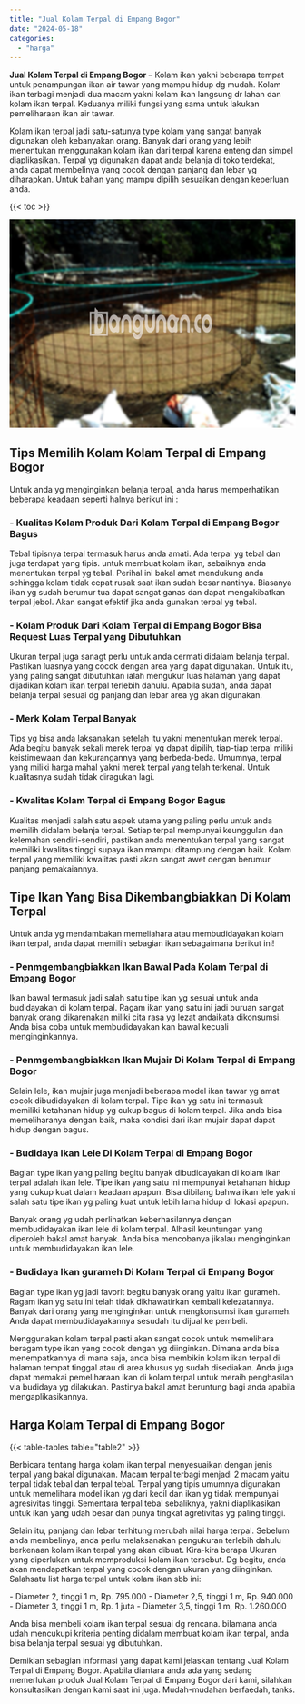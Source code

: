 ```yaml
---
title: "Jual Kolam Terpal di Empang Bogor"
date: "2024-05-18"
categories: 
  - "harga"
---
```


**Jual Kolam Terpal di Empang Bogor** – Kolam ikan yakni beberapa tempat untuk penampungan ikan air tawar yang mampu hidup dg mudah. Kolam ikan terbagi menjadi dua macam yakni kolam ikan langsung dr lahan dan kolam ikan terpal. Keduanya miliki fungsi yang sama untuk lakukan pemeliharaan ikan air tawar.

Kolam ikan terpal jadi satu-satunya type kolam yang sangat banyak digunakan oleh kebanyakan orang. Banyak dari orang yang lebih menentukan menggunakan kolam ikan dari terpal karena enteng dan simpel diaplikasikan. Terpal yg digunakan dapat anda belanja di toko terdekat, anda dapat membelinya yang cocok dengan panjang dan lebar yg diharapkan. Untuk bahan yang mampu dipilih sesuaikan dengan keperluan anda.

{{< toc >}}

![Jual Kolam Terpal di Empang Bogor](/images/jual-kolam-terpal-17.png)

## Tips Memilih Kolam Kolam Terpal di Empang Bogor

Untuk anda yg menginginkan belanja terpal, anda harus memperhatikan beberapa keadaan seperti halnya berikut ini :

### \- Kualitas Kolam Produk Dari Kolam Terpal di Empang Bogor Bagus

Tebal tipisnya terpal termasuk harus anda amati. Ada terpal yg tebal dan juga terdapat yang tipis. untuk membuat kolam ikan, sebaiknya anda menentukan terpal yg tebal. Perihal ini bakal amat mendukung anda sehingga kolam tidak cepat rusak saat ikan sudah besar nantinya. Biasanya ikan yg sudah berumur tua dapat sangat ganas dan dapat mengakibatkan terpal jebol. Akan sangat efektif jika anda gunakan terpal yg tebal.

### \- Kolam Produk Dari Kolam Terpal di Empang Bogor Bisa Request Luas Terpal yang Dibutuhkan

Ukuran terpal juga sanagt perlu untuk anda cermati didalam belanja terpal. Pastikan luasnya yang cocok dengan area yang dapat digunakan. Untuk itu, yang paling sangat dibutuhkan ialah mengukur luas halaman yang dapat dijadikan kolam ikan terpal terlebih dahulu. Apabila sudah, anda dapat belanja terpal sesuai dg panjang dan lebar area yg akan digunakan.

### \- Merk Kolam Terpal Banyak

Tips yg bisa anda laksanakan setelah itu yakni menentukan merek terpal. Ada begitu banyak sekali merek terpal yg dapat dipilih, tiap-tiap terpal miliki keistimewaan dan kekurangannya yang berbeda-beda. Umumnya, terpal yang miliki harga mahal yakni merek terpal yang telah terkenal. Untuk kualitasnya sudah tidak diragukan lagi.

### \- Kwalitas Kolam Terpal di Empang Bogor Bagus

Kualitas menjadi salah satu aspek utama yang paling perlu untuk anda memilih didalam belanja terpal. Setiap terpal mempunyai keunggulan dan kelemahan sendiri-sendiri, pastikan anda menentukan terpal yang sangat memiliki kwalitas tinggi supaya ikan mampu ditampung dengan baik. Kolam terpal yang memiliki kwalitas pasti akan sangat awet dengan berumur panjang pemakaiannya.

## Tipe Ikan Yang Bisa Dikembangbiakkan Di Kolam Terpal

Untuk anda yg mendambakan memeliahara atau membudidayakan kolam ikan terpal, anda dapat memilih sebagian ikan sebagaimana berikut ini!

### \- Penmgembangbiakkan Ikan Bawal Pada Kolam Terpal di Empang Bogor

Ikan bawal termasuk jadi salah satu tipe ikan yg sesuai untuk anda budidayakan di kolam terpal. Ragam ikan yang satu ini jadi buruan sangat banyak orang dikarenakan miliki cita rasa yg lezat andaikata dikonsumsi. Anda bisa coba untuk membudidayakan kan bawal kecuali menginginkannya.

### \- Penmgembangbiakkan Ikan Mujair Di Kolam Terpal di Empang Bogor

Selain lele, ikan mujair juga menjadi beberapa model ikan tawar yg amat cocok dibudidayakan di kolam terpal. Tipe ikan yg satu ini termasuk memiliki ketahanan hidup yg cukup bagus di kolam terpal. Jika anda bisa memeliharanya dengan baik, maka kondisi dari ikan mujair dapat dapat hidup dengan bagus.

### \- Budidaya Ikan Lele Di Kolam Terpal di Empang Bogor

Bagian type ikan yang paling begitu banyak dibudidayakan di kolam ikan terpal adalah ikan lele. Tipe ikan yang satu ini mempunyai ketahanan hidup yang cukup kuat dalam keadaan apapun. Bisa dibilang bahwa ikan lele yakni salah satu tipe ikan yg paling kuat untuk lebih lama hidup di lokasi apapun.

Banyak orang yg udah perlihatkan keberhasilannya dengan membudidayakan ikan lele di kolam terpal. Alhasil keuntungan yang diperoleh bakal amat banyak. Anda bisa mencobanya jikalau menginginkan untuk membudidayakan ikan lele.

### \- Budidaya Ikan gurameh Di Kolam Terpal di Empang Bogor

Bagian type ikan yg jadi favorit begitu banyak orang yaitu ikan gurameh. Ragam ikan yg satu ini telah tidak dikhawatirkan kembali kelezatannya. Banyak dari orang yang menginginkan untuk mengkonsumsi ikan gurameh. Anda dapat membudidayakannya sesudah itu dijual ke pembeli.

Menggunakan kolam terpal pasti akan sangat cocok untuk memelihara beragam type ikan yang cocok dengan yg diinginkan. Dimana anda bisa menempatkannya di mana saja, anda bisa membikin kolam ikan terpal di halaman tempat tinggal atau di area khusus yg sudah disediakan. Anda juga dapat memakai pemeliharaan ikan di kolam terpal untuk meraih penghasilan via budidaya yg dilakukan. Pastinya bakal amat beruntung bagi anda apabila mengaplikasikannya.

## Harga Kolam Terpal di Empang Bogor

{{< table-tables table="table2" >}}

Berbicara tentang harga kolam ikan terpal menyesuaikan dengan jenis terpal yang bakal digunakan. Macam terpal terbagi menjadi 2 macam yaitu terpal tidak tebal dan terpal tebal. Terpal yang tipis umumnya digunakan untuk memelihara model ikan yg dari kecil dan ikan yg tidak mempunyai agresivitas tinggi. Sementara terpal tebal sebaliknya, yakni diaplikasikan untuk ikan yang udah besar dan punya tingkat agretivitas yg paling tinggi.

Selain itu, panjang dan lebar terhitung merubah nilai harga terpal. Sebelum anda membelinya, anda perlu melaksanakan pengukuran terlebih dahulu berkenaan kolam ikan terpal yang akan dibuat. Kira-kira berapa Ukuran yang diperlukan untuk memproduksi kolam ikan tersebut. Dg begitu, anda akan mendapatkan terpal yang cocok dengan ukuran yang diinginkan. Salahsatu list harga terpal untuk kolam ikan sbb ini:

\- Diameter 2, tinggi 1 m, Rp. 795.000 - Diameter 2,5, tinggi 1 m, Rp. 940.000 - Diameter 3, tinggi 1 m, Rp. 1 juta - Diameter 3,5, tinggi 1 m, Rp. 1.260.000

Anda bisa membeli kolam ikan terpal sesuai dg rencana. bilamana anda udah mencukupi kriteria penting didalam membuat kolam ikan terpal, anda bisa belanja terpal sesuai yg dibutuhkan.

Demikian sebagian informasi yang dapat kami jelaskan tentang Jual Kolam Terpal di Empang Bogor. Apabila diantara anda ada yang sedang memerlukan produk Jual Kolam Terpal di Empang Bogor dari kami, silahkan konsultasikan dengan kami saat ini juga. Mudah-mudahan berfaedah, tanks.
